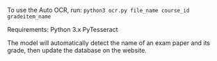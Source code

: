 To use the Auto OCR,
run:
`python3 ocr.py file_name course_id gradeitem_name`

Requirements:
Python 3.x 
PyTesseract

The model will automatically detect the name of an exam paper and its grade, then update the database on the website.
